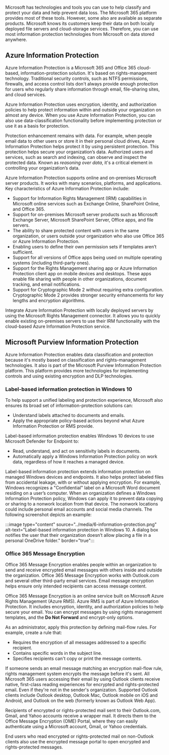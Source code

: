 Microsoft has technologies and tools you can use to help classify and protect your data and help prevent data loss. The Microsoft 365 platform provides most of these tools. However, some also are available as separate products. Microsoft knows its customers keep their data on both locally deployed file servers and cloud-storage services. Therefore, you can use most information protection technologies from Microsoft on data stored anywhere.

## Azure Information Protection

Azure Information Protection is a Microsoft 365 and Office 365 cloud-based, information-protection solution. It's based on rights-management technology.
Traditional security controls, such as NTFS permissions, firewalls, and access control lists don't always provide enough protection for users who regularly share information through email, file-sharing sites, and cloud services.

Azure Information Protection uses encryption, identity, and authorization policies to help protect information within and outside your organization on almost any device. When you use Azure Information Protection, you can also use data-classification functionality before implementing protection or use it as a basis for protection.

Protection enhancement remains with data. For example, when people email data to other users or store it in their personal cloud drives, Azure Information Protection helps protect it by using persistent protection. This protection helps secure your organization’s data. Authorized users and services, such as search and indexing, can observe and inspect the protected data. Known as *reasoning over data*, it's a critical element in controlling your organization’s data.

Azure Information Protection supports online and on-premises Microsoft server products. It works with many scenarios, platforms, and applications. Key characteristics of Azure Information Protection include:

- Support for Information Rights Management (IRM) capabilities in Microsoft online services such as Exchange Online, SharePoint Online, and Office 365.
- Support for on-premises Microsoft server products such as Microsoft Exchange Server, Microsoft SharePoint Server, Office apps, and file servers.
- The ability to share protected content with users in the same organization, or users outside your organization who also use Office 365 or Azure Information Protection.
- Enabling users to define their own permission sets if templates aren’t sufficient.
- Support for all versions of Office apps being used on multiple operating systems (including third-party ones).
- Support for the Rights Management sharing app or Azure Information Protection client app on mobile devices and desktops. These apps enable file sharing with people in other organizations, document tracking, and email notifications.
- Support for Cryptographic Mode 2 without requiring extra configuration. Cryptographic Mode 2 provides stronger security enhancements for key lengths and encryption algorithms.

Integrate Azure Information Protection with locally deployed servers by using the Microsoft Rights Management connector. It allows you to quickly enable existing on-premises servers to use their IRM functionality with the cloud-based Azure Information Protection service.

## Microsoft Purview Information Protection

Azure Information Protection enables data classification and protection because it's mostly based on classification and rights-management technologies. It also is part of the Microsoft Purview Information Protection platform. This platform provides more technologies for implementing controls and using existing encryption and DLP technologies.

### Label-based information protection in Windows 10

To help support a unified labeling and protection experience, Microsoft also ensures its broad set of information-protection solutions can:

- Understand labels attached to documents and emails.
- Apply the appropriate policy-based actions beyond what Azure Information Protection or RMS provide.

Label-based information protection enables Windows 10 devices to use Microsoft Defender for Endpoint to:

- Read, understand, and act on sensitivity labels in documents.
- Automatically apply a Windows Information Protection policy on work data, regardless of how it reaches a managed device.

Label-based information protection extends information protection on managed Windows devices and endpoints. It also helps protect labeled files from accidental leakage, with or without applying encryption. For example, Windows recognizes a "Confidential" label on a Microsoft Word document residing on a user’s computer. When an organization defines a Windows Information Protection policy, Windows can apply it to prevent data copying or sharing to a nonwork location from that device. The nonwork locations could include personal email accounts and social media channels. The following screenshot depicts an example:

:::image type="content" source="../media/6-information-protection.png" alt-text="Label-based information protection in Windows 10. A dialog box notifies the user that their organization doesn’t allow placing a file in a personal OneDrive folder." border="true":::

### Office 365 Message Encryption

Office 365 Message Encryption enables people within an organization to send and receive encrypted email messages with others inside and outside the organization. Office 365 Message Encryption works with Outlook.com and several other third-party email services. Email message encryption helps ensure only intended recipients can access message content.

Office 365 Message Encryption is an online service built on Microsoft Azure Rights Management (Azure RMS). Azure RMS is part of Azure Information Protection. It includes encryption, identity, and authorization policies to help secure your email. You can encrypt messages by using rights management templates, and the **Do Not Forward** and encrypt-only options.

As an administrator, apply this protection by defining mail-flow rules. For example, create a rule that:

- Requires the encryption of all messages addressed to a specific recipient.
- Contains specific words in the subject line.
- Specifies recipients can't copy or print the message contents.

If someone sends an email message matching an encryption mail-flow rule, rights management system encrypts the message before it's sent. All Microsoft 365 users accessing their email by using Outlook clients receive native, first-class reading experiences for encrypted and rights-protected email. Even if they're not in the sender's organization. Supported Outlook clients include Outlook desktop, Outlook Mac, Outlook mobile on iOS and Android, and Outlook on the web (formerly known as Outlook Web App).

Recipients of encrypted or rights-protected mail sent to their Outlook.com, Gmail, and Yahoo accounts receive a wrapper mail. It directs them to the Office Message Encryption (OME) Portal, where they can easily authenticate using a Microsoft account, Gmail, or Yahoo credentials.

End users who read encrypted or rights-protected mail on non-Outlook clients also use the encrypted message portal to open encrypted and rights-protected messages.
